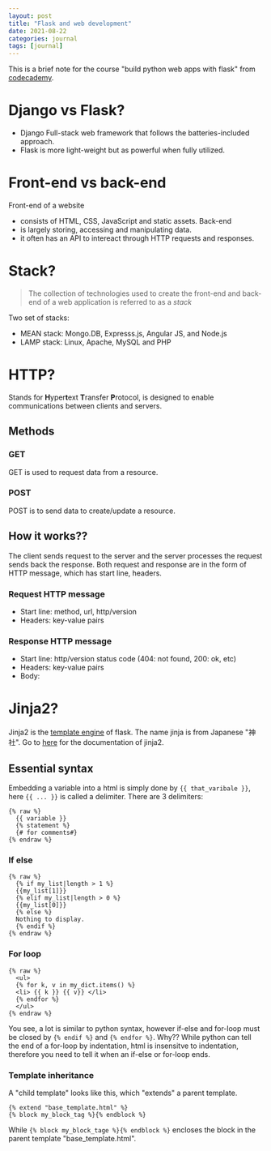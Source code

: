 ```yaml
---
layout: post
title: "Flask and web development"
date: 2021-08-22
categories: journal
tags: [journal]
---
```


This is a brief note for the course "build python web apps with flask" from [codecademy](https://www.codecademy.com).

# Django vs Flask?
- Django Full-stack web framework that follows the batteries-included approach.
- Flask is more light-weight but as powerful when fully utilized.

# Front-end vs back-end
Front-end of a website 
- consists of HTML, CSS, JavaScript and static assets.
Back-end 
- is largely storing, accessing and manipulating data.
- it often has an API to intereact through HTTP requests and responses.

# Stack?
> The collection of technologies used to create the front-end and back-end of a web application is referred to as a _stack_ 

Two set of stacks:
- MEAN stack: Mongo.DB, Expresss.js, Angular JS, and Node.js
- LAMP stack: Linux, Apache, MySQL and PHP

# HTTP?
Stands for **H**yper**t**ext **T**ransfer **P**rotocol, is designed to enable communications between clients and servers.
## Methods
### GET
GET is used to request data from a resource.
### POST
POST is to send data to create/update a resource.

## How it works??
The client sends request to the server and the server processes the request sends back the response. Both request and response are in the form of HTTP message, which has start line, headers.
### Request HTTP message
- Start line: method, url, http/version
- Headers: key-value pairs
### Response HTTP message
- Start line: http/version status code (404: not found, 200: ok, etc)
- Headers: key-value pairs
- Body: 

# Jinja2?
Jinja2 is the [template engine](https://en.wikipedia.org/wiki/Template_processor) of flask.
The name jinja is from Japanese "神社". Go to [here](https://jinja.palletsprojects.com/en/latest/templates/) for the documentation of jinja2.

## Essential syntax
Embedding a variable into a html is simply done by `{{ that_varibale }}`, here `{{ ... }}` is called a delimiter. There are 3 delimiters:
```jinja
{% raw %}
  {{ variable }}
  {% statement %}
  {# for comments#}
{% endraw %}
```

### If else
```html+jinja
{% raw %}
  {% if my_list|length > 1 %}
  {{my_list[1]}}
  {% elif my_list|length > 0 %}
  {{my_list[0]}}
  {% else %}
  Nothing to display.
  {% endif %}
{% endraw %}
```
### For loop
```jinja
{% raw %}
  <ul>
  {% for k, v in my_dict.items() %}
  <li> {{ k }} {{ v}} </li>
  {% endfor %}
  </ul>
{% endraw %}
```
You see, a lot is similar to python syntax, however if-else and for-loop must be closed by `{% endif %}` and `{% endfor %}`. Why?? While python can tell the end of a for-loop by indentation, html is insensitve to indentation, therefore you need to tell it when an if-else or for-loop ends.
### Template inheritance
A "child template" looks like this, which "extends" a parent template.
```jinja
{% extend "base_template.html" %}
{% block my_block_tag %}{% endblock %}
```
While `{% block my_block_tage %}{% endblock %}` encloses the block in the parent template "base_template.html".



